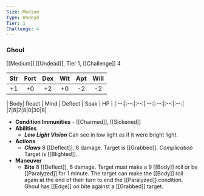 ```yaml
---
Size: Medium
Type: Undead
Tier: 1
Challenge: 4
---
```

### Ghoul
[[Medium]] [[Undead]], Tier 1, [[Challenge]] 4

| Str | Fort | Dex | Wit | Apt | Will |
|:--:|:--:|:--:|:--:|:--:|:--:|
|+1|+0|+2|+0|-2|-2|

| Body| React | Mind | Deflect | Soak | HP |
|:--:|:--:|:--:|:--:|:--:|:--:|:--:|
|7|8|2|8|0|30|8|

- **Condition Immunities** - [[Charmed]], [[Sickened]]
- **Abilities**
	- ***Low Light Vision***  Can see in low light as if it were bright light.
- **Actions**
	*  ***Claws*** 8 [[Deflect]], 8 damage. Target is [[Grabbed]].  _Complication_ Target is [[Blighted]].
- **Maneuver**
	- **Bite** 8 [[Deflect]], 6 damage. Target must make a 9 [[Body]] roll or be [[Paralyzed]] for 1 minute. The target can make the [[Body]] roll again at the end of their turn to end the [[Paralyzed]] condition. Ghoul has [[Edge]] on bite against a [[Grabbed]] target.